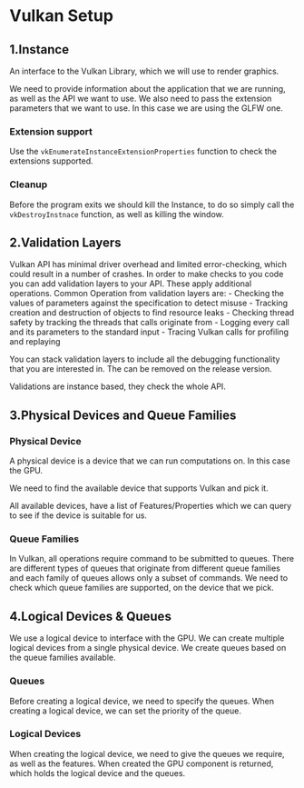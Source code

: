 # Vulkan Setup

## 1.Instance
An interface to the Vulkan Library, which we will use to render graphics.

We need to provide information about the application that we are running, as well as the API we want to use.
We also need to pass the extension parameters that we want to use. In this case we are using the GLFW one.

### Extension support
Use the `vkEnumerateInstanceExtensionProperties` function to check the extensions supported.

### Cleanup
Before the program exits we should kill the Instance, to do so simply call the `vkDestroyInstnace` function, as well as killing the window.

## 2.Validation Layers
Vulkan API has minimal driver overhead and limited error-checking, which could result in a number of crashes.
In order to make checks to you code you can add validation layers to your API. These apply additional operations.
Common Operation from validation layers are:
    - Checking the values of parameters against the specification to detect misuse
    - Tracking creation and destruction of objects to find resource leaks
    - Checking thread safety by tracking the threads  that calls originate from
    - Logging every call and its parameters to the standard input
    - Tracing Vulkan calls for profiling and replaying

You can stack validation layers to include all the debugging functionality that you are interested in.
The can be removed on the release version.

Validations are instance based, they check the whole API.

## 3.Physical Devices and Queue Families

### Physical Device
A physical device is a device that we can run computations on. In this case the GPU.

We need to find the available device that supports Vulkan and pick it.

All available devices, have a list of Features/Properties which we can query to see if the device is suitable for us.


### Queue Families
In Vulkan, all operations require command to be submitted to queues. There are different types of queues that originate from different queue families and each family of queues allows only a subset of commands.
We need to check which queue families are supported, on the device that we pick.

## 4.Logical Devices & Queues
We use a logical device to interface with the GPU. We can create multiple logical devices from a single physical device.
We create queues based on the queue families available.

### Queues
Before creating a logical device, we need to specify the queues.
When creating a logical device, we can set the priority of the queue.

### Logical Devices
When creating the logical device, we need to give the queues we require, as well as the features.
When created the GPU component is returned, which holds the logical device and the queues.
